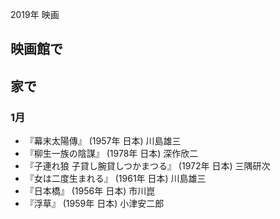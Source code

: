 2019年 映画
## 映画館で

## 家で
### 1月
- 『幕末太陽傳』 (1957年 日本) 川島雄三
- 『柳生一族の陰謀』 (1978年 日本) 深作欣二
- 『子連れ狼 子貸し腕貸しつかまつる』 (1972年 日本) 三隅研次
- 『女は二度生まれる』 (1961年 日本) 川島雄三
- 『日本橋』 (1956年 日本) 市川崑
- 『浮草』 (1959年 日本) 小津安二郎
